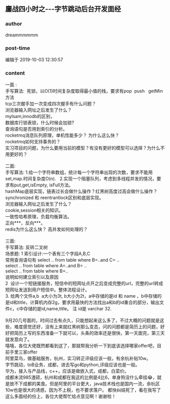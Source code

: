 ## 鏖战四小时之---字节跳动后台开发面经
### author 
dreammmmmm
### post-time 

编辑于  2019-10-03 12:30:57
### content 
<div class="post-topic-des nc-post-content">
 一面 :
 <br/>
 手写算法:  死锁，以O(1)时间复杂度取得最小值的栈，要求有pop  push   getMin方法
 <br/>
 tcp三次握手加一次变成四次握手有什么问题？
 <br/>
 浏览器输入网址之后发生了什么？
 <br/>
 mylsam,innodb的区别，
 <br/>
 数据库行锁表锁，什么时候会加锁?
 <br/>
 查询语句是否用到索引的分析。
 <br/>
 rocketmq消息队列原理，单机性能多少？ 为什么这么快？
 <br/>
 rocketmq如何支持事务的？
 <br/>
 实习项目的问题，为什么要用当前的模型？有没有更好的模型可以选择？为什么不用更好的？
 <br/>
 <br/>
 二面:
 <br/>
 手写算法: 1.给一个字符串数组，统计每一个字符串出现的次数，要求不能用set,map.时间复杂度O(n).   2.实现一个阻塞队列，考虑到多线程并发的情况，要求有put,get,isEmpty, isFull方法。
 <br/>
 hashMap底层实现，链表过长会做什么操作？红黑树高度过高会做什么操作？
 <br/>
 synchronized 和 reentrantlock区别和底层实现。
 <br/>
 浏览器输入网址之后发生了什么？
 <br/>
 cookie,session相关的知识。
 <br/>
 一致性哈希原理，负载均衡算法。
 <br/>
 正向***，反向***。
 <br/>
 redis为什么这么快？ 高并发如何处理的？
 <br/>
 <br/>
 三面:
 <br/>
 手写算法: 反转二叉树
 <br/>
 场景题: 1 索引设计:一个表有三个字段A,B,C
 <br/>
 常用查询语句有 select .. from table where B=..and C= ..
 <br/>
 select .. from table where A=..and B= ..
 <br/>
 select .. from table where B=..
 <br/>
 说明如何建立索引以及原因
 <br/>
 2  设计一个短链接服务，短信中的短网址点开之后变成完整的url，完整的url转成短网址发送到用户短信中。整体流程设计。
 <br/>
 3. 给两个文件a,b  a大小为3t, b大小为2t，a中存储的是id 和 name ，b中存储的是id和title，计算机内存2g，要求用最快的方法找出a和b的id重合的部分，输出文件c，c中存储的是id,name,title。 注 id是 varchar 32.
 <br/>
 <br/>
 9月20几号面的，时间过去有点久，只能想起来这么多了，不过大概的问题就是这些，难度感觉还好，没有上来就红黑树那么变态，问的问题都是简历上的问题，好好把简历上写的东西准备一下就可以，头条的效率还是很快，第一天面完，第三天就发意向了。
 <br/>
 嘻嘻，各位大佬既然都看到这了，那就帮我分析一下到底该选择哪家offer吧，目前手里三家offer
 <br/>
 阿里菜鸟，做基础服务，杭州，实习转正评级应该一般，有余杭补贴10w。
 <br/>
 字节跳动，toB业务，成都，进去写go和python,评级应该也是一般。
 <br/>
 华为，接入与产品线，c++，应该是做嵌入式，成都，白菜价。
 <br/>
 成都末流985渣硕，杭州和成都在我这的比例是4比6，单身狗没什么牵挂😂，就是放不下成都的美食。但是阿里的平台更大，java技术栈也是国内一流，余杭区10w也是很大的诱惑，因为不上税，也不要求落户。 都快纠结死了，看在我写了这么多面经的份上，各位大佬帮忙给点意见啊！谢谢啦！
</div>
